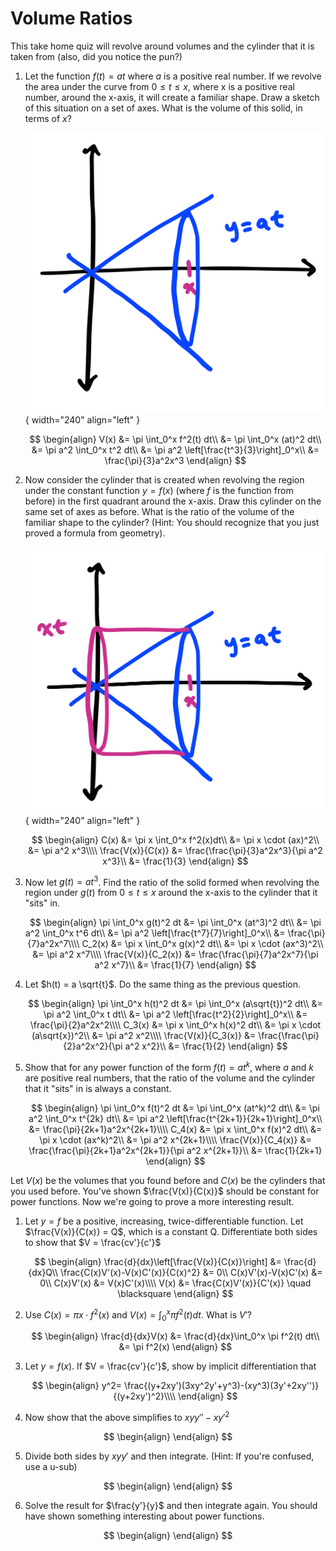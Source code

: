 # Volume Ratios

This take home quiz will revolve around volumes and the cylinder that it is taken from (also, did you notice the pun?)

1. Let the function $f(t) = at$ where $a$ is a positive real number. If we revolve the area under the curve from $0 \leq t \leq x$, where x is a positive real number, around the x-axis, it will create a familiar shape. Draw a sketch of this situation on a set of axes. What is the volume of this solid, in terms of $x$?

    ![cone](cone.svg){ width="240" align="left" }

    $$
    \begin{align}
    V(x) &= \pi \int_0^x f^2(t) dt\\
    &= \pi \int_0^x (at)^2 dt\\
    &= \pi a^2 \int_0^x t^2 dt\\
    &= \pi a^2 \left[\frac{t^3}{3}\right]_0^x\\
    &= \frac{\pi}{3}a^2x^3
    \end{align}
    $$

2. Now consider the cylinder that is created when revolving the region under the constant function $y=f(x)$ (where $f$ is the function from before) in the first quadrant around the x-axis. Draw this cylinder on the same set of axes as before. What is the ratio of the volume of the familiar shape to the cylinder? (Hint: You should recognize that you just proved a formula from geometry).

    ![cylinder](cylinder.svg){ width="240" align="left" }

    $$
    \begin{align}
    C(x) &= \pi x \int_0^x f^2(x)dt\\
    &= \pi x \cdot (ax)^2\\
    &= \pi a^2 x^3\\\\
    \frac{V(x)}{C(x)} &= \frac{\frac{\pi}{3}a^2x^3}{\pi a^2 x^3}\\
    &= \frac{1}{3}
    \end{align}
    $$

3. Now let $g(t)=at^3$. Find the ratio of the solid formed when revolving the region under $g(t)$ from $0 \leq t \leq x$ around the x-axis to the cylinder that it "sits" in.

    $$
    \begin{align}
    \pi \int_0^x g(t)^2 dt &= \pi \int_0^x (at^3)^2 dt\\
    &= \pi a^2 \int_0^x t^6 dt\\
    &= \pi a^2 \left[\frac{t^7}{7}\right]_0^x\\
    &= \frac{\pi}{7}a^2x^7\\\\
    C_2(x) &= \pi x \int_0^x g(x)^2 dt\\
    &= \pi x \cdot (ax^3)^2\\
    &= \pi a^2 x^7\\\\
    \frac{V(x)}{C_2(x)} &= \frac{\frac{\pi}{7}a^2x^7}{\pi a^2 x^7}\\
    &= \frac{1}{7}
    \end{align}
    $$

4. Let $h(t) = a \sqrt{t}$. Do the same thing as the previous question.

    $$
    \begin{align}
    \pi \int_0^x h(t)^2 dt &= \pi \int_0^x (a\sqrt{t})^2 dt\\
    &= \pi a^2 \int_0^x t dt\\
    &= \pi a^2 \left[\frac{t^2}{2}\right]_0^x\\
    &= \frac{\pi}{2}a^2x^2\\\\
    C_3(x) &= \pi x \int_0^x h(x)^2 dt\\
    &= \pi x \cdot (a\sqrt{x})^2\\
    &= \pi a^2 x^2\\\\
    \frac{V(x)}{C_3(x)} &= \frac{\frac{\pi}{2}a^2x^2}{\pi a^2 x^2}\\
    &= \frac{1}{2}
    \end{align}
    $$

5. Show that for any power function of the form $f(t) = at^k$, where $a$ and $k$ are positive real numbers, that the ratio of the volume and the cylinder that it "sits" in is always a constant.

    $$
    \begin{align}
    \pi \int_0^x f(t)^2 dt &= \pi \int_0^x (at^k)^2 dt\\
    &= \pi a^2 \int_0^x t^{2k} dt\\
    &= \pi a^2 \left[\frac{t^{2k+1}}{2k+1}\right]_0^x\\
    &= \frac{\pi}{2k+1}a^2x^{2k+1}\\\\
    C_4(x) &= \pi x \int_0^x f(x)^2 dt\\
    &= \pi x \cdot (ax^k)^2\\
    &= \pi a^2 x^{2k+1}\\\\
    \frac{V(x)}{C_4(x)} &= \frac{\frac{\pi}{2k+1}a^2x^{2k+1}}{\pi a^2 x^{2k+1}}\\
    &= \frac{1}{2k+1}
    \end{align}
    $$

Let $V(x)$ be the volumes that you found before and $C(x)$ be the cylinders that you used before. You've shown $\frac{V(x)}{C(x)}$ should be constant for power functions. Now we're going to prove a more interesting result.

1. Let $y = f$ be a positive, increasing, twice-differentiable function. Let $\frac{V(x)}{C(x)} = Q$, which is a constant Q. Differentiate both sides to show that $V = \frac{cv'}{c'}$

    $$
    \begin{align}
    \frac{d}{dx}\left[\frac{V(x)}{C(x)}\right] &= \frac{d}{dx}Q\\
    \frac{C(x)V'(x)-V(x)C'(x)}{C(x)^2} &= 0\\
    C(x)V'(x)-V(x)C'(x) &= 0\\
    C(x)V'(x) &= V(x)C'(x)\\\\
    V(x) &= \frac{C(x)V'(x)}{C'(x)} \quad \blacksquare
    \end{align}
    $$

2. Use $C(x)=\pi x\cdot f^2(x)$ and $V(x) = \int_0^x \pi f^2(t) dt$. What is $V'$?

    $$
    \begin{align}
    \frac{d}{dx}V(x) &= \frac{d}{dx}\int_0^x \pi f^2(t) dt\\
    &= \pi f^2(x)
    \end{align}
    $$

3. Let $y=f(x)$. If $V = \frac{cv'}{c'}$, show by implicit differentiation that

    $$
    \begin{align}
    y^2= \frac{(y+2xy')(3xy^2y'+y^3)-(xy^3)(3y'+2xy'')}{(y+2xy')^2}\\\\
    \end{align}
    $$

4. Now show that the above simplifies to $xyy'' - xy'^2$

$$
\begin{align}
\end{align}
$$

5. Divide both sides by $xyy'$ and then integrate. (Hint: If you're confused, use a u-sub)

$$
\begin{align}
\end{align}
$$

6. Solve the result for $\frac{y'}{y}$ and then integrate again. You should have shown something interesting about power functions.

$$
\begin{align}
\end{align}
$$
